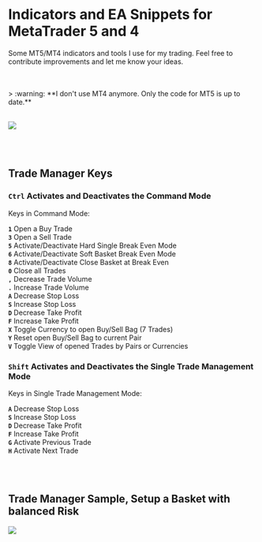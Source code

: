 <!--:warning: Be prepared, the platform updates of MetaTrader 4 and 5 from MetaQuotes constantly break some of this code!

<br/>
<br/>
-->
# Indicators and EA Snippets for MetaTrader 5 and 4
Some MT5/MT4 indicators and tools I use for my trading. Feel free to contribute improvements and let me know your ideas.

<br/>
<br/>
> :warning: **I don't use MT4 anymore. Only the code for MT5 is up to date.**
<br/>
<br/>

[![](http://img.youtube.com/vi/1ea2rmEVieE/maxresdefault.jpg)](http://www.youtube.com/watch?v=1ea2rmEVieE "MetaTrader 5 Trading Tools")

<br/>
<br/>

## Trade Manager Keys


### <code>Ctrl</code> Activates and Deactivates the Command Mode

   Keys in Command Mode:
   
   **<code>1</code>** Open a Buy Trade<br>
   **<code>3</code>** Open a Sell Trade<br>
   **<code>5</code>** Activate/Deactivate Hard Single Break Even Mode<br>
   **<code>6</code>** Activate/Deactivate Soft Basket Break Even Mode<br>
   **<code>8</code>** Activate/Deactivate Close Basket at Break Even<br>
   **<code>0</code>** Close all Trades<br>
   **<code>,</code>** Decrease Trade Volume<br>
   **<code>.</code>** Increase Trade Volume<br>
   **<code>A</code>** Decrease Stop Loss<br>
   **<code>S</code>** Increase Stop Loss<br>
   **<code>D</code>** Decrease Take Profit<br>
   **<code>F</code>** Increase Take Profit<br>
   **<code>X</code>** Toggle Currency to open Buy/Sell Bag (7 Trades)<br>
   **<code>Y</code>** Reset open Buy/Sell Bag to current Pair<br>
   **<code>V</code>** Toggle View of opened Trades by Pairs or Currencies<br>
 
   
### <code>Shift</code> Activates and Deactivates the Single Trade Management Mode

   Keys in Single Trade Management Mode:

   **<code>A</code>** Decrease Stop Loss<br>
   **<code>S</code>** Increase Stop Loss<br>
   **<code>D</code>** Decrease Take Profit<br>
   **<code>F</code>** Increase Take Profit<br>
   **<code>G</code>** Activate Previous Trade<br>
   **<code>H</code>** Activate Next Trade<br>

<br/>
<br/>

## Trade Manager Sample, Setup a Basket with balanced Risk


[![](http://img.youtube.com/vi/IGt1eQA1peg/maxresdefault.jpg)](http://www.youtube.com/watch?v=IGt1eQA1peg "Trade Manager | Setup Basket with balanced Risk")
